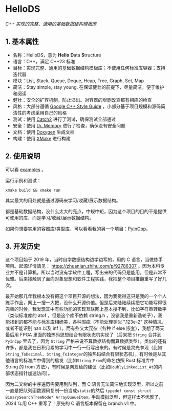 # HelloDS

_C++ 实现的完整、通用的基础数据结构模板库_

## 1. 基本属性

- 名称：HelloDS，意为 **Hello** **D**ata **S**tructure
- 语言：C++，满足 C++23 标准
- 目标：实现完整、通用的基础数据结构模板库；不使用任何标准库容器；支持迭代器
- 模块：List, Stack, Queue, Deque, Heap, Tree, Graph, Set, Map
- 简洁：Stay simple, stay young. 在保证健壮的前提下，尽量简洁，便于维护和阅读
- 健壮：安全的扩容机制，防止溢出。对容器的增删改查都有相应的检查
- 风格：大部分遵循 [Google C++ Style Guide](https://google.github.io/styleguide/cppguide.html) ，小部分基于项目规模和源码简洁性的考虑采用自己的风格
- 测试：使用 [Catch2](https://github.com/catchorg/Catch2) 进行了测试，确保测试全部通过
- 安全：使用 [Dr. Memory](https://drmemory.org) 进行了检查，确保没有安全问题
- 文档：使用 [Doxygen](https://www.doxygen.nl) 生成文档
- 构建：使用 [XMake](https://xmake.io) 进行构建

## 2. 使用说明

可以看 [examples](./examples/) 。

运行示例和测试：

```
xmake build && xmake run
```

其实最大的用处就是通过源码来学习/收藏/展示数据结构。

都是基础数据结构，没什么太大的亮点，中规中矩，因为这个项目的目的不是提供可使用的库，而是学习/收藏/展示数据结构。

如果你想要实用的容器库/类型库，可以看看我的另一个项目：[PyInCpp](https://github.com/chen-qingyu/pyincpp)。

## 3. 开发历史

这个项目始于 2019 年，当时自学数据结构边学边写的，用的 C 语言，当做练手项目。起源详情请见： https://zhuanlan.zhihu.com/p/92786307 。因为本科专业并不是计算机，所以当时没有学软件工程，写出来的代码只是能用，但是非常不优雅。后来接触到了面向对象思想和软件工程实践，我把整个项目推翻重写了好几次。

最开始那几年我根本没有把这个项目开源的想法，因为我觉得这只是我的一个个人练手作品，网上一搜一大把，没什么开源价值。但是后来陆陆续续把它功能写得很完善的时候，我发现其中有些功能的实现互联网上基本搜不到，比如字符串转数字（类似标准库的 atof ，但是这个库不依赖 string.h ，没错我是重新造轮子），我能找到的都不能与标准库相媲美，各种瑕疵（不能处理类似 ".123e-2" 这种情况，或者不能识别 nan 以及 inf ），而有些又太冗杂（各种 if else 嵌套），我想了两天最后用 FPGA 里面的独热码思想结合有限状态机实现了（后来把 `String` 合并到 `PyInCpp` 里去了，因为 `String` 严格来说不算数据结构而算数据类型）。类似的还有许多，都是我在日积月累的学习中一行一行写出来的。有时候是灵光乍现（比如`String_ToDecimal, String_ToInteger`的独热码结合有限状态机），有时候是从其他语言的标准库中得到的启发（比如`String_From`的命名仿照 Rust 标准库中 String 的 from 方法），有时候是网友给的建议（比如`DoublyLinkedList_At`的内部状态指针加速访问）。

因为二叉树的中序遍历需要用到队列，而 C 语言无法简洁地实现泛型，所以之前一直是把队列函数源码复制一份当成`static`的然后 `typedef const struct BinarySearchTreeNode* ArrayQueueItem;` 手动模拟泛型，但这样太不优雅了，2024 年用 C++ 重写了！原先的 C 语言版本保留在 branch v1 中。
